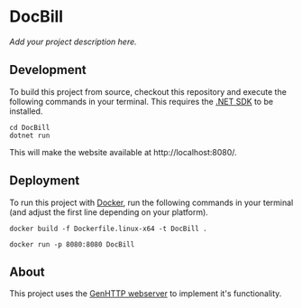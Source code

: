 # DocBill

*Add your project description here.*

## Development

To build this project from source, checkout this repository and execute
the following commands in your terminal. This requires the
[.NET SDK](https://dotnet.microsoft.com/download) to be installed.

```
cd DocBill
dotnet run
```

This will make the website available at http://localhost:8080/.

## Deployment

To run this project with [Docker](https://www.docker.com/), run the 
following commands in your terminal (and adjust the first line
depending on your platform).

```
docker build -f Dockerfile.linux-x64 -t DocBill .

docker run -p 8080:8080 DocBill
```

## About

This project uses the [GenHTTP webserver](https://genhttp.org/) to
implement it's functionality.